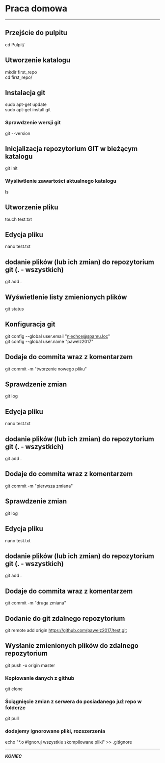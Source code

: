 # Praca domowa
---

## Przejście do pulpitu
cd Pulpit/

## Utworzenie katalogu
mkdir first_repo  
cd first_repo/

## Instalacja git
sudo apt-get update  
sudo apt-get install git

### Sprawdzenie wersji git
git --version

## Inicjalizacja repozytorium GIT w bieżącym katalogu
git init

### Wyśliwtlenie zawartości aktualnego katalogu
ls

## Utworzenie pliku
touch test.txt

## Edycja pliku
nano test.txt

## dodanie plików (lub ich zmian) do repozytorium git (. - wszystkich)
git add .

## Wyświetlenie listy zmienionych plików
git status

## Konfiguracja git
git config --global user.email "niechce@spamu.loc"  
git config --global user.name "pawelz2017"


## Dodaje do commita wraz z komentarzem
git commit -m "tworzenie nowego pliku"


## Sprawdzenie zmian
git log

## Edycja pliku
nano test.txt

## dodanie plików (lub ich zmian) do repozytorium git (. - wszystkich)
git add .

## Dodaje do commita wraz z komentarzem
git commit -m "pierwsza zmiana"
## Sprawdzenie zmian
git log

## Edycja pliku
nano test.txt

## dodanie plików (lub ich zmian) do repozytorium git (. - wszystkich)
git add .

## Dodaje do commita wraz z komentarzem
git commit -m "druga zmiana"


## Dodanie do git zdalnego repozytorium
git remote add origin https://github.com/pawelz2017/test.git

## Wysłanie zmienionych plików do zdalnego repozytorium
git push -u origin master

### Kopiowanie danych z github
git clone

### Ściągnięcie zmian z serwera do posiadanego już repo w folderze
git pull

### dodajemy ignorowane pliki, rozszerzenia
echo "*.o     #ignoruj wszystkie skompilowane pliki" >> .gitignore

---
___KONIEC___
